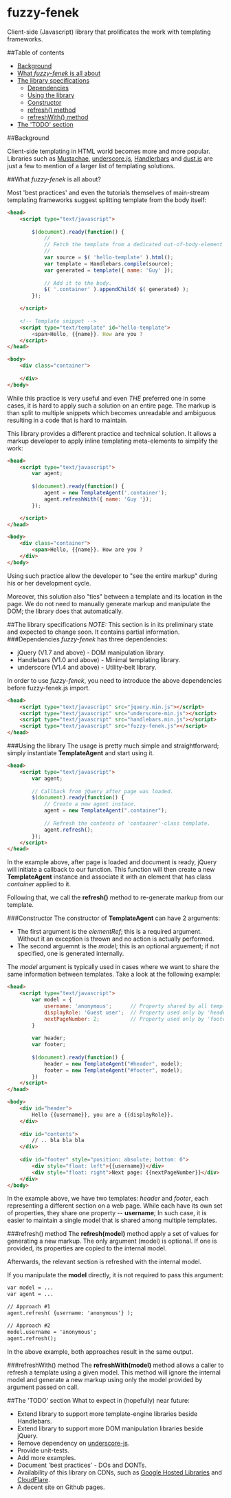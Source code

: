 fuzzy-fenek
===========

Client-side (Javascript) library that prolificates the work with templating frameworks.

##Table of contents
* [Background](#background)
* [What _fuzzy-fenek_ is all about](#what-fuzzy-fenek-is-all-about)
* [The library specifications](#the-library-specifications)
	* [Dependencies](#dependencies)
	* [Using the library](#using-the-library)
	* [Constructor](#constructor)
	* [refresh() method](#refresh-method)
	* [refreshWith() method](#refreshwith-method)
* [The 'TODO' section](#the-todo-section)

##Background

Client-side templating in HTML world becomes more and more popular. Libraries such as
[Mustachae](http://mustache.github.com/), [underscore.js](http://www.underscorejs.org),
[Handlerbars](http://handlebarsjs.com/) and [dust.js](http://akdubya.github.com/dustjs/) are just a few
to mention of a larger list of templating solutions.

##What _fuzzy-fenek_ is all about?

Most 'best practices' and even the tutorials themselves of main-stream templating frameworks suggest
splitting template from the body itself:

```html
<head>
	<script type="text/javascript">
		
		$(document).ready(function() {
			//
			// Fetch the template from a dedicated out-of-body-element and generate markup.
			//
			var source = $( 'hello-template' ).html();
			var template = Handlebars.compile(source);
			var generated = template({ name: 'Guy' });
			
			// Add it to the body.
			$( '.container' ).appendChild( $( generated) );
		});

	</script>
	
	<!-- Template snippet -->
	<script type="text/template" id="hello-template">
		<span>Hello, {{name}}. How are you ?
	</script>
</head>

<body>
	<div class="container">
		
	</div>
</body>
```

While this practice is very useful and even _THE_ preferred one in some cases, it is hard to apply
such a solution on an entire page. The markup is than split to multiple snippets which becomes unreadable
and ambiguous resulting in a code that is hard to maintain.

This library provides a different practice and technical solution. It allows a markup developer to apply
inline templating meta-elements to simplify the work:

```html
<head>
	<script type="text/javascript">
		var agent;
		
		$(document).ready(function() {
			agent = new TemplateAgent('.container');
			agent.refreshWith({ name: 'Guy '});
		});

	</script>
</head>

<body>
	<div class="container">
		<span>Hello, {{name}}. How are you ?
	</div>
</body>
```

Using such practice allow the developer to "see the entire markup" during his or her development cycle.

Moreover, this solution also "ties" between a template and its location in the page. We do not need to
manually generate markup and manipulate the DOM; the library does that automatically.

##The library specifications
_NOTE:_ This section is in its preliminary state and expected to change soon. It contains partial information.
###Dependencies
_fuzzy-fenek_ has three dependencies:
* jQuery (V1.7 and above) - DOM manipulation library.
* Handlebars (V1.0 and above) - Minimal templating library.
* underscore (V1.4 and above) - Utility-belt library.

In order to use _fuzzy-fenek_, you need to introduce the above dependencies before fuzzy-fenek.js import.
```html
<head>
	<script type="text/javascript" src="jquery.min.js"></script>
	<script type="text/javascript" src="underscore-min.js"></script>
	<script type="text/javascript" src="handlebars.min.js"></script>
	<script type="text/javascript" src="fuzzy-fenek.js"></script>
</head>
```
###Using the library
The usage is pretty much simple and straightforward; simply instantiate **TemplateAgent** and start using it.

```html
<head>
	<script type="text/javascript">
		var agent;
		
		// Callback from jQuery after page was loaded.
		$(document).ready(function() {
			// Create a new agent instace.
			agent = new TemplateAgent(".container");
			
			// Refresh the contents of 'container'-class template.
			agent.refresh();
		});
	</script>
</head>
```
In the example above, after page is loaded and document is ready, jQuery will initiate a callback to our function.
This function will then create a new **TemplateAgent** instance and associate it with an element that has class
_container_ applied to it.

Following that, we call the **refresh()** method to re-generate markup from our template.

###Constructor
The constructor of **TemplateAgent** can have 2 arguments:
* The first argument is the _elementRef_; this is a required argument. Without it an exception is thrown and no action is actually performed.
* The second arguemnt is the _model_; this is an optional arguement; if not specified, one is generated internally.

The _model_ argument is typically used in cases where we want to share the same information between templates. Take 
a look at the following example:

```html
<head>
	<script type="text/javascript">
		var model = {
			username: 'anonymous';		// Property shared by all templates.
			displayRole: 'Guest user';	// Property used only by 'header' template.
			nextPageNumber: 2;			// Property used only by 'footer' template.
		}
		
		var header;
		var footer;
		
		$(document).ready(function() {
			header = new TemplateAgent("#header", model);
			footer = new TemplateAgent("#footer", model);
		})
	</script>
</head>

<body>
	<div id="header">
		Hello {{username}}, you are a {{displayRole}}.
	</div>
	
	<div id="contents">
		// .. bla bla bla
	</div>
	
	<div id="footer" style="position: absolute; bottom: 0">
		<div style="float: left">{{username}}</div>
		<div style="float: right">Next page: {{nextPageNumber}}</div>
	</div>
</body>
```
In the example above, we have two templates: _header_ and _footer_, each representing a different section on a web page.
While each have its own set of properties, they share one property -- **username**; In such case, it is easier to
maintain a single model that is shared among multiple templates.

###refresh() method
The **refresh(model)** method apply a set of values for generating a new markup. The only argument (model) is optional.
If one is provided, its properties are copied to the internal model.

Afterwards, the relevant section is refreshed with the internal model.

If you manipulate the **model** directly, it is not required to pass this argument:
```html
var model = ...
var agent = ...

// Approach #1
agent.refresh( {username: 'anonymous'} );

// Approach #2
model.username = 'anonymous';
agent.refresh();
```
In the above example, both approaches result in the same output.

###refreshWith() method
The **refreshWith(model)** method allows a caller to refresh a template using a given model. This method will ignore
the internal model and generate a new markup using only the model provided by argument passed on call.

##The 'TODO' section
What to expect in (hopefully) near future:

* Extend library to support more template-engine libraries beside Handlebars.
* Extend library to support more DOM manipulation libraries beside jQuery.
* Remove dependency on [underscore-js](http://underscorejs.org).
* Provide unit-tests.
* Add more examples.
* Document 'best practices' - DOs and DONTs.
* Availability of this library on CDNs, such as [Google Hosted Libraries](https://developers.google.com/speed/libraries/) and [CloudFlare](http://cdnjs.com/).
* A decent site on Github pages.





